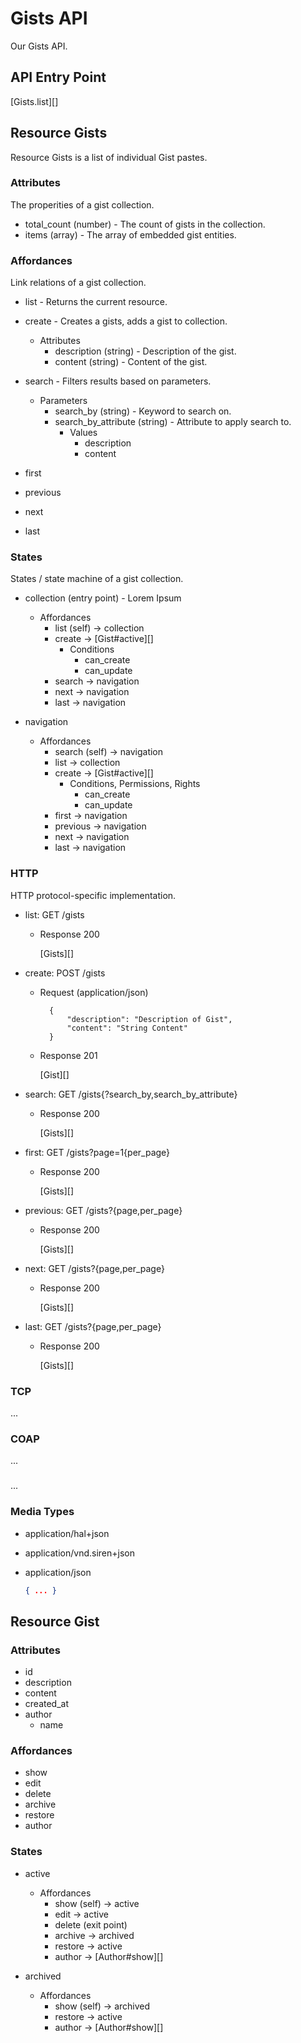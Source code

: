 # Gists API
Our Gists API.

## API Entry Point
[Gists.list][]

## Resource Gists
Resource Gists is a list of individual Gist pastes.

### Attributes
The properities of a gist collection.

+ total_count (number) - The count of gists in the collection.
+ items (array) - The array of embedded gist entities.

### Affordances
Link relations of a gist collection.

+ list - Returns the current resource.

+ create - Creates a gists, adds a gist to collection.
    + Attributes
        + description (string) - Description of the gist.
        + content (string) - Content of the gist.

+ search - Filters results based on parameters.
    + Parameters
        + search_by (string) - Keyword to search on.
        + search_by_attribute (string) - Attribute to apply search to.
            + Values
                + description
                + content
+ first
+ previous
+ next
+ last

### States
States / state machine of a gist collection.

+ collection (entry point) - Lorem Ipsum
    + Affordances
        + list (self) -> collection
        + create -> [Gist#active][]
            + Conditions
                + can_create
                + can_update
        + search -> navigation
        + next -> navigation
        + last -> navigation

+ navigation
    + Affordances
        + search (self) -> navigation
        + list -> collection
        + create -> [Gist#active][]
            + Conditions, Permissions, Rights
                + can_create
                + can_update
        + first -> navigation
        + previous -> navigation
        + next -> navigation
        + last -> navigation

### HTTP
HTTP protocol-specific implementation. 

+ list: GET /gists
    + Response 200
        
        [Gists][]

+ create: POST /gists
    + Request (application/json)

            {
                "description": "Description of Gist",
                "content": "String Content"
            }

    + Response 201

        [Gist][]

+ search: GET /gists{?search_by,search_by_attribute}
    + Response 200

        [Gists][]

+ first: GET /gists?page=1{per_page}
    + Response 200

        [Gists][]

+ previous: GET /gists?{page,per_page} 
    + Response 200

        [Gists][]       

+ next: GET /gists?{page,per_page}
    + Response 200

        [Gists][]

+ last: GET /gists?{page,per_page}
    + Response 200

        [Gists][]

### TCP
...

### COAP
...

### <other protocol>
...

### Media Types
+ application/hal+json

+ application/vnd.siren+json

+ application/json
    
    ```json
    { ... }
    ```

## Resource Gist

### Attributes
+ id
+ description
+ content
+ created_at
+ author
    + name

### Affordances
+ show 
+ edit
+ delete
+ archive
+ restore
+ author

### States
+ active
    + Affordances
        + show (self) -> active
        + edit -> active
        + delete (exit point)
        + archive -> archived
        + restore -> active
        + author -> [Author#show][]

+ archived
    + Affordances
        + show (self) -> archived
        + restore -> active
        + author -> [Author#show][]
